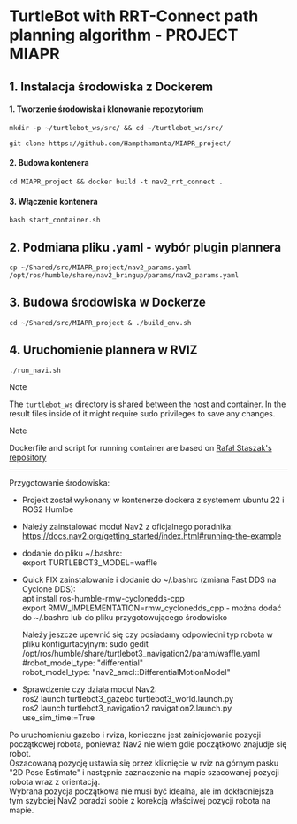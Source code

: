 # TurtleBot with RRT-Connect path planning algorithm - PROJECT MIAPR

## 1. Instalacja środowiska z Dockerem

#### 1. Tworzenie środowiska i klonowanie repozytorium

```
mkdir -p ~/turtlebot_ws/src/ && cd ~/turtlebot_ws/src/
```
```
git clone https://github.com/Hampthamanta/MIAPR_project/
```

#### 2. Budowa kontenera

```
cd MIAPR_project && docker build -t nav2_rrt_connect .
```

#### 3. Włączenie kontenera

```
bash start_container.sh 
```

## 2. Podmiana pliku .yaml - wybór plugin plannera

```
cp ~/Shared/src/MIAPR_project/nav2_params.yaml /opt/ros/humble/share/nav2_bringup/params/nav2_params.yaml
```

## 3. Budowa środowiska w Dockerze

```
cd ~/Shared/src/MIAPR_project & ./build_env.sh
```

## 4. Uruchomienie plannera w RVIZ

```
./run_navi.sh
```




> [!NOTE]
> The `turtlebot_ws` directory is shared between the host and container. In the result files inside of it might require sudo privileges to save any changes.

> [!NOTE]
> Dockerfile and script for running container are based on [Rafał Staszak's repository](https://github.com/RafalStaszak/NIMPRA_Docker/)































------------------------------------------------------------------------
Przygotowanie środowiska:  
* Projekt został wykonany w kontenerze dockera z systemem ubuntu 22 i ROS2 Humlbe  
* Należy zainstalować moduł Nav2 z oficjalnego poradnika:  
  https://docs.nav2.org/getting_started/index.html#running-the-example  

* dodanie do pliku ~/.bashrc:  
export TURTLEBOT3_MODEL=waffle



* Quick FIX zainstalowanie i dodanie do ~/.bashrc (zmiana Fast DDS na Cyclone DDS):  
  apt install ros-humble-rmw-cyclonedds-cpp  
  export RMW_IMPLEMENTATION=rmw_cyclonedds_cpp    - można dodać do ~/.bashrc lub do pliku przygotowującego środowisko  

  Należy jeszcze upewnić się czy posiadamy odpowiedni typ robota w pliku konfigurtacyjnym:
  sudo gedit /opt/ros/humble/share/turtlebot3_navigation2/param/waffle.yaml
    #robot_model_type: "differential"  
    robot_model_type: "nav2_amcl::DifferentialMotionModel"  


* Sprawdzenie czy działa moduł Nav2:  
ros2 launch turtlebot3_gazebo turtlebot3_world.launch.py  
ros2 launch turtlebot3_navigation2 navigation2.launch.py use_sim_time:=True  

Po uruchomieniu gazebo i rviza, konieczne jest zainicjowanie pozycji początkowej robota, ponieważ Nav2 nie wiem gdie początkowo znajudje się robot.   
Oszacowaną pozycję ustawia się przez kliknięcie w rviz na górnym pasku "2D Pose Estimate" i następnie zaznaczenie na mapie szacowanej pozycji robota wraz z orientacją.  
Wybrana pozycja początkowa nie musi być idealna, ale im dokładniejsza tym szybciej Nav2 poradzi sobie z korekcją właściwej pozycji robota na mapie.  




